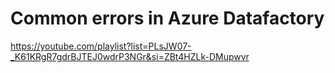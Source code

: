 # Common errors in Azure Datafactory  

https://youtube.com/playlist?list=PLsJW07-_K61KRgR7gdrBJTEJ0wdrP3NGr&si=ZBt4HZLk-DMupwvr  


